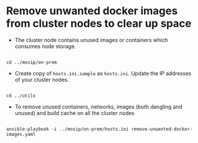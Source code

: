 # Remove unwanted docker images from cluster nodes to clear up space

* The cluster node contains unused images or containers which consumes node storage.

```

cd ../mosip/on-prem
```

* Create copy of `hosts.ini.sample` as `hosts.ini`. Update the IP addresses of your cluster nodes.

```

cd ../utils
```

* To remove unused containers, networks, images (both dangling and unused) and build cache on all the cluster nodes

```

ansible-playbook -i ../mosip/on-prem/hosts.ini remove-unwanted-docker-images.yaml
```
